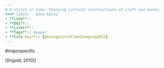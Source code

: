 ```yaml
---
# A stitch in time: Changing cultural constructions of craft and mending
#### (2013) - Anna König
- **Link**:: 
- **DOI**:: 
- **Links**:: 
- **Tags**:: #paper
- **Cite Key**:: [@konigStitchTimeChanging2013]
---
```

#majorspecific 

[[Ingold, 2010]] 

